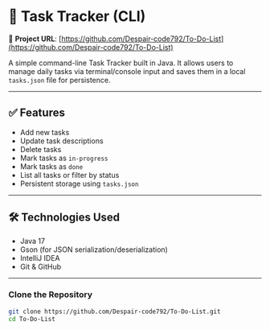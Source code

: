 # 📝 Task Tracker (CLI)

🔗 **Project URL**: [https://github.com/Despair-code792/To-Do-List](https://github.com/Despair-code792/To-Do-List)

A simple command-line Task Tracker built in Java. It allows users to manage daily tasks via terminal/console input and saves them in a local `tasks.json` file for persistence.

---

## ✅ Features

- Add new tasks
- Update task descriptions
- Delete tasks
- Mark tasks as `in-progress`
- Mark tasks as `done`
- List all tasks or filter by status
- Persistent storage using `tasks.json`

---

## 🛠️ Technologies Used

- Java 17
- Gson (for JSON serialization/deserialization)
- IntelliJ IDEA
- Git & GitHub

---

###  Clone the Repository

```bash
git clone https://github.com/Despair-code792/To-Do-List.git
cd To-Do-List
